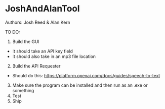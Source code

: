 # JoshAndAlanTool

Authors: Josh Reed & Alan Kern

TO DO:

1. Build the GUI
  - It should take an API key field
  - It should also take in an mp3 file location
2. Build the API Requester
  - Should do this: https://platform.openai.com/docs/guides/speech-to-text
3. Make sure the program can be installed and then run as an .exe or something
4. Test
5. Ship
